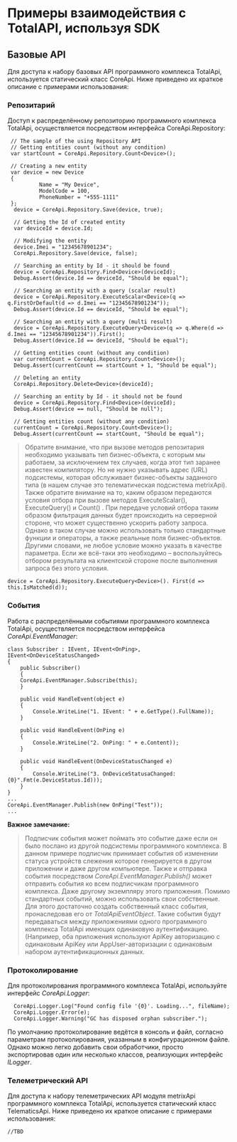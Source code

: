 Примеры взаимодействия с TotalAPI, используя SDK
===============================================
Базовые API
-----------------------------------
Для доступа к набору базовых API программного комплекса TotalApi, используется статический класс CoreApi. Ниже приведено их краткое описание с примерами использования:
### Репозитарий
Доступ к распределённому репозиторию программного комплекса TotalApi, осуществляется посредством интерфейса CoreApi.Repository:

	 // The sample of the using Repository API
	 // Getting entities count (without any condition)
	 var startCount = CoreApi.Repository.Count<Device>();
	
	 // Creating a new entity
	 var device = new Device
	 {
        	  Name = "My Device", 
        	  ModelCode = 100,
        	  PhoneNumber = "+555-1111"
     };
      device = CoreApi.Repository.Save(device, true);
    
      // Getting the Id of created entity
      var deviceId = device.Id;
    
      // Modifying the entity
      device.Imei = "12345678901234";
      CoreApi.Repository.Save(device, false);
      
      // Searching an entity by Id - it should be found
      device = CoreApi.Repository.Find<Device>(deviceId);
      Debug.Assert(device.Id == deviceId, "Should be equal");
      
      // Searching an entity with a query (scalar result)
      device = CoreApi.Repository.ExecuteScalar<Device>(q => q.FirstOrDefault(d => d.Imei == "12345678901234"));
      Debug.Assert(device.Id == deviceId, "Should be equal");
     
      // Searching an entity with a query (multi result)
      device = CoreApi.Repository.ExecuteQuery<Device>(q => q.Where(d => d.Imei == "12345678901234")).First();
      Debug.Assert(device.Id == deviceId, "Should be equal");
      
      // Getting entities count (without any condition)
      var currentCount = CoreApi.Repository.Count<Device>();
      Debug.Assert(currentCount == startCount + 1, "Should be equal");
      
      // Deleting an entity
      CoreApi.Repository.Delete<Device>(deviceId);
      
      // Searching an entity by Id - it should not be found
      device = CoreApi.Repository.Find<Device>(deviceId);
      Debug.Assert(device == null, "Should be null");
      
      // Getting entities count (without any condition)
      currentCount = CoreApi.Repository.Count<Device>();
      Debug.Assert(currentCount == startCount, "Should be equal");

> Обратите внимание, что при вызове методов репозитария необходимо указывать тип бизнес-объекта, с которым мы работаем, за исключением тех случаев, когда этот тип заранее известен компилятору. Но не нужно указывать адрес (URL) подсистемы, которая обслуживает бизнес-объекты заданного типа (в нашем случае это телематическая подсистема metrixApi). 
> Также обратите внимание на то, каким образом передаются условия отбора при вызове методов ExecuteScalar(), ExecuteQuery() и Count() .  При передаче условий отбора таким образом фильтрация данных будет происходить на серверной стороне, что может существенно ускорить работу запроса. Однако в таком случае можно использовать только стандартные функции и операторы, а также реальные поля бизнес-объектов.  Другими словами, не любое условие можно указать в качестве параметра. Если же всё-таки это необходимо – воспользуйтесь отбором результата на клиентской стороне после выполнения запроса без этого условия.

    device = CoreApi.Repository.ExecuteQuery<Device>(). First(d => this.IsMatched(d));

### События
Работа с распределёнными событиями программного комплекса TotalApi, осуществляется посредством интерфейса *CoreApi.EventManager*: 

    class Subscriber : IEvent, IEvent<OnPing>, IEvent<OnDeviceStatusChanged>
    {
    	public Subscriber()
    	{
		CoreApi.EventManager.Subscribe(this);
    	}
    
    	public void HandleEvent(object e)
    	{
       		Console.WriteLine("1. IEvent: " + e.GetType().FullName));
     	}
    
    	public void HandleEvent(OnPing e)
    	{
    		Console.WriteLine("2. OnPing: " + e.Content));
    	}
    
    	public void HandleEvent(OnDeviceStatusChanged e)
    	{
    		Console.WriteLine("3. OnDeviceStatusaChanged: {0}".Fmt(e.DeviceStatus.Id)));
    	}
    }  
    ...
    CoreApi.EventManager.Publish(new OnPing("Test"));
    ...
    
**Важное замечание:** 
> Подписчик события может поймать это событие даже если он было послано из другой подсистемы программного комплекса. В данном примере подписчик принимает события об изменении статуса устройств слежения которое генерируется в другом приложении и даже другом компьютере.
> Также и отправка события посредством *CoreApi.EventManager.Publish()* может отправить события ко всем подписчикам программного комплекса. Даже другому экземпляру этого приложения.
> Помимо стандартных событий, можно использовать свои собственные. Для этого достаточно создать собственный класс события, пронаследовав его от *TotalApiEventObject*. Такие события будут передаваться между приложениями одного программного комплекса TotalApi имеющих одинаковую аутентификацию. (Например, оба приложения используют ApiKey авторизацию с одинаковым ApiKey или AppUser-авторизации с одинаковым набором аутентификационных данных.

### Протоколирование
Для протоколирования программного комплекса TotalApi, используйте интерфейс *CoreApi.Logger*:

      CoreApi.Logger.Log("Found config file '{0}'. Loading...", fileName);
      CoreApi.Logger.Error(e);
      CoreApi.Logger.Warning("GC has disposed orphan subscriber.");

По умолчанию протоколирование ведётся в консоль и файл, согласно параметрам протоколирования, указанным в конфигурационном файле. Однако можно легко добавить свои обработчики, просто экспортировав один или несколько классов, реализующих интерфейс *ILogger*.


### Телеметрический API
Для доступа к набору телеметрических API модуля metrixApi программного комплекса TotalApi, используется статический класс TelematicsApi. Ниже приведено их краткое описание с примерами использования:


    //TBD

